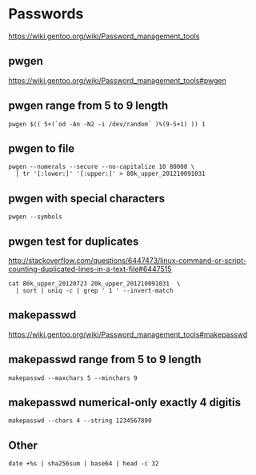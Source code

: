 # Passwords

<https://wiki.gentoo.org/wiki/Password_management_tools>

## pwgen

<https://wiki.gentoo.org/wiki/Password_management_tools#pwgen>

## pwgen range from 5 to 9 length

    pwgen $(( 5+(`od -An -N2 -i /dev/random` )%(9-5+1) )) 1

## pwgen to file

    pwgen --numerals --secure --no-capitalize 10 80000 \
      | tr '[:lower:]' '[:upper:]' > 80k_upper_201210091031

## pwgen with special characters

    pwgen --symbols

## pwgen test for duplicates

<http://stackoverflow.com/questions/6447473/linux-command-or-script-counting-duplicated-lines-in-a-text-file#6447515>

    cat 80k_upper_20120723 20k_upper_201210091031  \
      | sort | uniq -c | grep ' 1 ' --invert-match

## makepasswd

<https://wiki.gentoo.org/wiki/Password_management_tools#makepasswd>

## makepasswd range from 5 to 9 length

    makepasswd --maxchars 5 --minchars 9

## makepasswd numerical-only exactly 4 digitis

    makepasswd --chars 4 --string 1234567890

## Other

    date +%s | sha256sum | base64 | head -c 32
